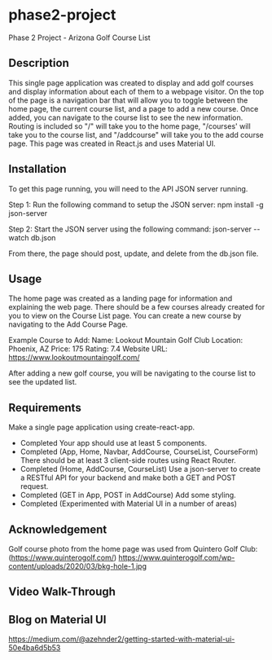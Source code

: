 # phase2-project

Phase 2 Project - Arizona Golf Course List

## Description

This single page application was created to display and add golf courses and display information about each of them to a webpage visitor. On the top of the page is a navigation bar that will allow you to toggle between the home page, the current course list, and a page to add a new course. Once added, you can navigate to the course list to see the new information. Routing is included so "/" will take you to the home page, "/courses' will take you to the course list, and "/addcourse" will take you to the add course page. This page was created in React.js and uses Material UI.

## Installation

To get this page running, you will need to the API JSON server running. 

Step 1: Run the following command to setup the JSON server:
npm install -g json-server

Step 2: Start the JSON server using the following command:
json-server --watch db.json

From there, the page should post, update, and delete from the db.json file.

## Usage

The home page was created as a landing page for information and explaining the web page. There should be a few courses already created for you to view on the Course List page. You can create a new course by navigating to the Add Course Page.

Example Course to Add:
Name: Lookout Mountain Golf Club
Location: Phoenix, AZ
Price: 175
Rating: 7.4
Website URL: https://www.lookoutmountaingolf.com/

After adding a new golf course, you will be navigating to the course list to see the updated list.

## Requirements
Make a single page application using create-react-app. 
- Completed
Your app should use at least 5 components.
- Completed (App, Home, Navbar, AddCourse, CourseList, CourseForm)
There should be at least 3 client-side routes using React Router.
- Completed (Home, AddCourse, CourseList)
Use a json-server to create a RESTful API for your backend and make both a GET and POST request.
- Completed (GET in App, POST in AddCourse)
Add some styling.
- Completed (Experimented with Material UI in a number of areas)

## Acknowledgement

Golf course photo from the home page was used from Quintero Golf Club: (https://www.quinterogolf.com/) https://www.quinterogolf.com/wp-content/uploads/2020/03/bkg-hole-1.jpg

## Video Walk-Through



## Blog on Material UI
https://medium.com/@azehnder2/getting-started-with-material-ui-50e4ba6d5b53

